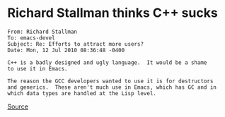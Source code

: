 # Richard Stallman thinks C++ sucks

~~~
From: Richard Stallman
To: emacs-devel
Subject: Re: Efforts to attract more users?
Date: Mon, 12 Jul 2010 08:36:48 -0400

C++ is a badly designed and ugly language.  It would be a shame
to use it in Emacs.

The reason the GCC developers wanted to use it is for destructors
and generics.  These aren't much use in Emacs, which has GC and in
which data types are handled at the Lisp level.
~~~

[Source](https://lists.gnu.org/archive/html/emacs-devel/2010-07/msg00518.html)
